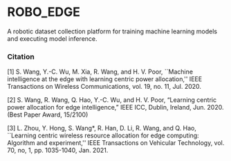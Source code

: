 # ROBO_EDGE

A robotic dataset collection platform for training machine learning models and executing model inference.

### Citation

[1] S. Wang, Y.-C. Wu, M. Xia, R. Wang, and H. V. Poor, ``Machine intelligence at the edge with learning centric power allocation,'' IEEE Transactions on Wireless Communications, vol. 19, no. 11, Jul. 2020. 

[2] S. Wang, R. Wang, Q. Hao, Y.-C. Wu, and H. V. Poor, “Learning centric power allocation for edge intelligence,” IEEE ICC, Dublin, Ireland, Jun. 2020. (Best Paper Award, 15/2100)

[3] L. Zhou, Y. Hong, S. Wang*, R. Han, D. Li, R. Wang, and Q. Hao, ``Learning centric wireless resource allocation for edge computing: Algorithm and experiment,'' IEEE Transactions on Vehicular Technology, vol. 70, no, 1, pp. 1035-1040, Jan. 2021.
